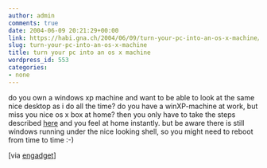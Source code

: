```yaml
---
author: admin
comments: true
date: 2004-06-09 20:21:29+00:00
link: https://habi.gna.ch/2004/06/09/turn-your-pc-into-an-os-x-machine/
slug: turn-your-pc-into-an-os-x-machine
title: turn your pc into an os x machine
wordpress_id: 553
categories:
- none
---
```


do you own a windows xp machine and want to be able to look at the same nice desktop as i do all the time?
do you have a winXP-machine at work, but miss you nice os x box at home?
then you only have to take the steps described [here](http://www.engadget.com/entry/8828351836181248/) and you feel at home instantly. but be aware there is still windows running under the nice looking shell, so you might need to reboot from time to time :-)

[via [engadget](http://www.engadget.com/entry/8828351836181248/)]
